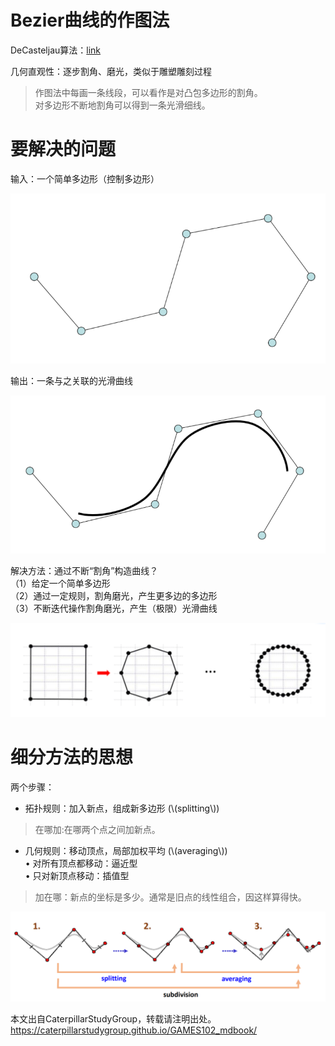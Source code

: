 # Bezier曲线的作图法    

DeCasteljau算法：[link](../BezierCurve/DeCasteljau算法.md)

几何直观性：逐步割角、磨光，类似于雕塑雕刻过程   

> 作图法中每画一条线段，可以看作是对凸包多边形的割角。     
对多边形不断地割角可以得到一条光滑细线。 

# 要解决的问题   

输入：一个简单多边形（控制多边形）     

![](../assets/细曲3.png)     

输出：一条与之关联的光滑曲线     

![](../assets/细曲4.png)    


解决方法：通过不断“割角”构造曲线？   
（1）给定一个简单多边形    
（2）通过一定规则，割角磨光，产生更多边的多边形     
（3）不断迭代操作割角磨光，产生（极限）光滑曲线     

![](../assets/细曲5.png)    

# 细分方法的思想   

两个步骤：    
* 拓扑规则：加入新点，组成新多边形 (\\(splitting\\))    
> 在哪加:在哪两个点之间加新点。     

* 几何规则：移动顶点，局部加权平均 (\\(averaging\\))    
• 对所有顶点都移动：逼近型    
• 只对新顶点移动：插值型        
> 加在哪：新点的坐标是多少。通常是旧点的线性组合，因这样算得快。  
   
![](../assets/细曲6.png)    

本文出自CaterpillarStudyGroup，转载请注明出处。
<https://caterpillarstudygroup.github.io/GAMES102_mdbook/>


